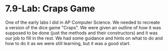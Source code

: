 7.9-Lab: Craps Game
=======
One of the early labs I did in AP Computer Science. We needed to recreate a version
of the dice game "Craps". We were given an outline of how it was supposed to be done
(just the methods and their constructors) and it was our job to fill in the rest.
We had some guidance and hints on what to do and how to do it as we were still
learning, but it was a good start.
